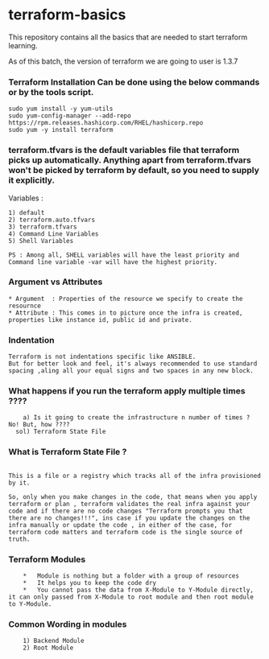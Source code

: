 # terraform-basics
This repository contains all the basics that are needed to start terraform learning.

As of this batch, the version of terraform we are going to user is 1.3.7

### Terraform Installation Can be done using the below commands or by the tools script.

```
sudo yum install -y yum-utils
sudo yum-config-manager --add-repo https://rpm.releases.hashicorp.com/RHEL/hashicorp.repo
sudo yum -y install terraform
```

### terraform.tfvars is the default variables file that terraform picks up automatically. Anything apart from terraform.tfvars won't be picked by terraform by default, so you need to supply it explicitly.


Variables :

```
1) default 
2) terraform.auto.tfvars
3) terraform.tfvars 
4) Command Line Variables 
5) Shell Variables 

PS : Among all, SHELL variables will have the least priority and Command line variable -var will have the highest priority.
```


### Argument vs Attributes

```
* Argument  : Properties of the resource we specify to create the resournce 
* Attribute : This comes in to picture once the infra is created, properties like instance id, public id and private.

```

### Indentation  
```
Terraform is not indentations specific like ANSIBLE.
But for better look and feel, it's always recommended to use standard spacing ,aling all your equal signs and two spaces in any new block.
```


### What happens if you run the terraform apply multiple times ????

```
    a) Is it going to create the infrastructure n number of times ? No! But, how ????
  sol) Terraform State File 

```

### What is Terraform State File ?

```

This is a file or a registry which tracks all of the infra provisioned by it.

So, only when you make changes in the code, that means when you apply terraform or plan , terraform validates the real infra against your code and if there are no code changes "Terraform prompts you that there are no changes!!!", ins case if you update the changes on the infra manually or update the code , in either of the case, for terraform code matters and terraform code is the single source of truth.

```

### Terraform Modules 

```
    *   Module is nothing but a folder with a group of resources
    *   It helps you to keep the code dry 
    *   You cannot pass the data from X-Module to Y-Module directly, it can only passed from X-Module to root module and then root module to Y-Module.

```

### Common Wording in modules

```
    1) Backend Module
    2) Root Module 
    
```